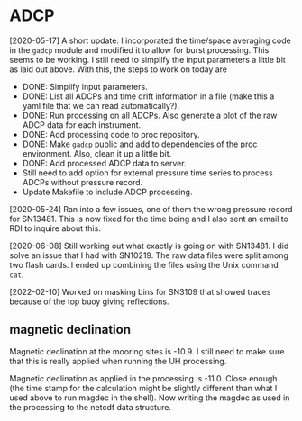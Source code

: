 ADCP
====

[2020-05-17] A short update: I incorporated the time/space averaging code in the `gadcp` module and modified it to allow for burst processing. This seems to be working. I still need to simplify the input parameters a little bit as laid out above. With this, the steps to work on today are
  - DONE: Simplify input parameters.
  - DONE: List all ADCPs and time drift information in a file (make this a yaml file that we can read automatically?).
  - DONE: Run processing on all ADCPs. Also generate a plot of the raw ADCP data for each instrument.
  - DONE: Add processing code to proc repository.
  - DONE: Make `gadcp` public and add to dependencies of the proc environment. Also, clean it up a little bit.
  - DONE: Add processed ADCP data to server.
  - Still need to add option for external pressure time series to process ADCPs without pressure record.
  - Update Makefile to include ADCP processing.

[2020-05-24] Ran into a few issues, one of them the wrong pressure record for SN13481. This is now fixed for the time being and I also sent an email to RDI to inquire about this.

[2020-06-08] Still working out what exactly is going on with SN13481. I did solve an issue that I had with SN10219. The raw data files were split among two flash cards. I ended up combining the files using the Unix command `cat`.

[2022-02-10] Worked on masking bins for SN3109 that showed traces because of the top buoy giving reflections.

## magnetic declination
Magnetic declination at the mooring sites is -10.9. I still need to make sure that this is really applied when running the UH processing.

Magnetic declination as applied in the processing is -11.0. Close enough (the time stamp for the calculation might be slightly different than what I used above to run magdec in the shell). Now writing the magdec as used in the processing to the netcdf data structure.
